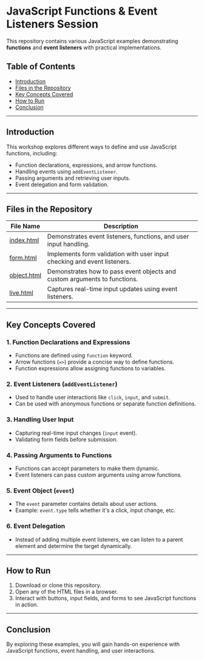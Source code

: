 # JavaScript Functions & Event Listeners Session

This repository contains various JavaScript examples demonstrating **functions** and **event listeners** with practical implementations.

## **Table of Contents**

- [Introduction](#introduction)
- [Files in the Repository](#files-in-the-repository)
- [Key Concepts Covered](#key-concepts-covered)
- [How to Run](#how-to-run)
- [Conclusion](#conclusion)

---

## **Introduction**

This workshop explores different ways to define and use JavaScript functions, including:

- Function declarations, expressions, and arrow functions.
- Handling events using `addEventListener`.
- Passing arguments and retrieving user inputs.
- Event delegation and form validation.

---

## **Files in the Repository**

| File Name                    | Description                                                               |
| ---------------------------- | ------------------------------------------------------------------------- |
| [index.html](./index.html)   | Demonstrates event listeners, functions, and user input handling.         |
| [form.html](./form.html)     | Implements form validation with user input checking and event listeners.  |
| [object.html](./object.html) | Demonstrates how to pass event objects and custom arguments to functions. |
| [live.html](./live.html)     | Captures real-time input updates using event listeners.                   |

---

## **Key Concepts Covered**

### **1. Function Declarations and Expressions**

- Functions are defined using `function` keyword.
- Arrow functions (`=>`) provide a concise way to define functions.
- Function expressions allow assigning functions to variables.

### **2. Event Listeners (`addEventListener`)**

- Used to handle user interactions like `click`, `input`, and `submit`.
- Can be used with anonymous functions or separate function definitions.

### **3. Handling User Input**

- Capturing real-time input changes (`input` event).
- Validating form fields before submission.

### **4. Passing Arguments to Functions**

- Functions can accept parameters to make them dynamic.
- Event listeners can pass custom arguments using arrow functions.

### **5. Event Object (`event`)**

- The `event` parameter contains details about user actions.
- Example: `event.type` tells whether it's a click, input change, etc.

### **6. Event Delegation**

- Instead of adding multiple event listeners, we can listen to a parent element and determine the target dynamically.

---

## **How to Run**

1. Download or clone this repository.
2. Open any of the HTML files in a browser.
3. Interact with buttons, input fields, and forms to see JavaScript functions in action.

---

## **Conclusion**

By exploring these examples, you will gain hands-on experience with JavaScript functions, event handling, and user interactions.
